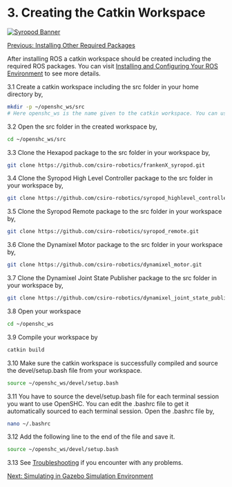 # 3. Creating the Catkin Workspace

[![Syropod Banner](https://i.imgur.com/QyMTwG3.jpg "CSIRO Robotics")](https://research.csiro.au/robotics/)

[Previous: Installing Other Required Packages](shc_pc_install_other.md)

After installing ROS a catkin workspace should be created including the required ROS packages. You can visit [Installing and Configuring Your ROS Environment](http://wiki.ros.org/ROS/Tutorials/InstallingandConfiguringROSEnvironment) to see more details.

3.1 Create a catkin workspace including the src folder in your home directory by,

```bash
mkdir -p ~/openshc_ws/src
# Here openshc_ws is the name given to the catkin workspace. You can use any other name as you wish.
```

3.2 Open the src folder in the created workspace by,

```bash
cd ~/openshc_ws/src
```

3.3 Clone the Hexapod package to the src folder in your workspace by,

```bash
git clone https://github.com/csiro-robotics/frankenX_syropod.git
```

3.4 Clone the Syropod High Level Controller package to the src folder in your workspace by,

```bash
git clone https://github.com/csiro-robotics/syropod_highlevel_controller.git
```

3.5 Clone the Syropod Remote package to the src folder in your workspace by,

```bash
git clone https://github.com/csiro-robotics/syropod_remote.git
```

3.6 Clone the Dynamixel Motor package to the src folder in your workspace by,

```bash
git clone https://github.com/csiro-robotics/dynamixel_motor.git
```

3.7 Clone the Dynamixel Joint State Publisher package to the src folder in your workspace by,

```bash
git clone https://github.com/csiro-robotics/dynamixel_joint_state_publisher.git
```

3.8 Open your workspace

```bash
cd ~/openshc_ws
```

3.9 Compile your workspace by

```bash
catkin build
```

3.10 Make sure the catkin workspace is successfully compiled and source the devel/setup.bash file from your workspace.

```bash
source ~/openshc_ws/devel/setup.bash
```

3.11 You have to source the devel/setup.bash file for each terminal session you want to use OpenSHC. You can edit the .bashrc file to get it automatically sourced to each terminal session. Open the .bashrc file by,

```bash
nano ~/.bashrc
```

3.12 Add the following line to the end of the file and save it.

```bash
source ~/openshc_ws/devel/setup.bash
```

3.13 See [Troubleshooting](troubleshooting.md) if you encounter with any problems.

[Next: Simulating in Gazebo Simulation Environment](shc_pc_gazebo_simulation.md)
